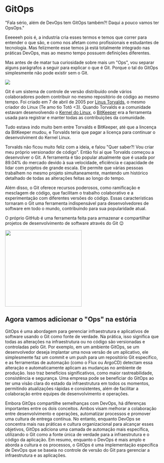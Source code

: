 # GitOps 

"Fala sério, além de DevOps tem GitOps também?! Daqui a pouco vamos ter OpsOps."

Eeeeeeh pois é, a industria cria esses termos e temos que correr para entender o que são, e como nos afetam como profissionais e estudantes de tecnologia. Mas felizmente esse temos já está totalmente integrado nas práticas DevOps, mas ao mesmo tempo possuem definições diferentes.

Mas antes de de matar tua curiosidade sobre mais um "Ops", vou separar alguns parágrafos a seguir para explicar o que é Git. Porque o tal do GitOps simplesmente não pode existir sem o Git.

![](https://media.giphy.com/media/v1.Y2lkPTc5MGI3NjExaGZoNzJxdTFkanEwOHJ2OTNrdzdwbnRxbm9ndGZrejgwYWs5Z29vZiZlcD12MV9pbnRlcm5hbF9naWZfYnlfaWQmY3Q9Zw/75ZaxapnyMp2w/giphy.gif)


Git é um sistema de controle de versão distribuído onde vários colaboradores podem contribuir no mesmo repositório de código ao mesmo tempo. Foi criado em 7 de abril de 2005 por [Linus Torvalds](https://twitter.com/Linus__Torvalds), o mesmo criador do Linux (Te amo tio Totô <3). Quando Torvalds e a comunidade estavam desenvolvendo o [Kernel do Linux](https://github.com/torvalds/linux), o [BitKeeper](http://www.bitkeeper.org/) era a ferramenta usada para registrar e manter todas as contribuições da comunidade. 

Tudo estava indo muito bem entre Torvalds e BitKeeper, até que a lincença da BitKeeper mudou, e Torvalds teria que pagar a licença para continuar o desenvolviment do Kernel Linux.

Torvalds não ficou muito feliz com a ideia, e falou "Quer saber?! Vou criar meu próprio versionador de código". Então foi aí que Torvalds começou a desenvolver o Git. A ferramenta é tão popular atualmente que é usada por 89.04% do mercado devido à sua velocidade, eficiência e capacidade de lidar com projetos de grande escala. Ele permite que várias pessoas trabalhem no mesmo projeto simultaneamente, mantendo um histórico detalhado de todas as alterações feitas ao longo do tempo. 

Além disso, o Git oferece recursos poderosos, como ramificação e mesclagem de código, que facilitam o trabalho colaborativo e a experimentação com diferentes versões do código. Essas características tornaram o Git uma ferramenta indispensável para desenvolvedores de software em todo o mundo, contribuindo para sua popularidade atual.

O próprio GitHub é uma ferramenta feita para armazenar e compartilhar projetos de desenvolvimento de software através do Git 😉

<img src="https://media.giphy.com/media/v1.Y2lkPTc5MGI3NjExbnpoOGpvcXJ2bzYxZWh3d3RveWY3MnY4YnpxcjllbGptZGg5amk1YSZlcD12MV9pbnRlcm5hbF9naWZfYnlfaWQmY3Q9cw/KzJkzjggfGN5Py6nkT/giphy.gif" width="250" height="250" />

## Agora vamos adicionar o "Ops" na estória
GitOps é uma abordagem para gerenciar infraestrutura e aplicativos de software usando o Git como fonte de verdade. Na prática, isso significa que todas as alterações na infraestrutura ou no código são versionadas e controladas pelo Git. Por exemplo, em um ambiente GitOps, se um desenvolvedor deseja implantar uma nova versão de um aplicativo, ele simplesmente faz um commit e um push para um repositório Git específico, e as ferramentas de automação (como o Flux ou ArgoCD) detectam essa alteração e automaticamente aplicam as mudanças no ambiente de produção. Isso traz benefícios significativos, como maior rastreabilidade, consistência e segurança. Uma empresa pode se beneficiar do GitOps ao ter uma visão clara do estado da infraestrutura em todos os momentos, permitindo atualizações rápidas e consistentes, além de facilitar a colaboração entre equipes de desenvolvimento e operações.

Embora GitOps compartilhe semelhanças com DevOps, há diferenças importantes entre os dois conceitos. Ambos visam melhorar a colaboração entre desenvolvimento e operações, automatizar processos e promover uma cultura de entrega contínua. No entanto, enquanto DevOps se concentra mais nas práticas e cultura organizacional para alcançar esses objetivos, GitOps adiciona uma camada de automação mais específica, utilizando o Git como a fonte única de verdade para a infraestrutura e o código da aplicação. Em resumo, enquanto o DevOps é mais amplo e aborda a cultura e os processos, o GitOps é uma implementação específica de DevOps que se baseia no controle de versão do Git para gerenciar a infraestrutura e as aplicações.
